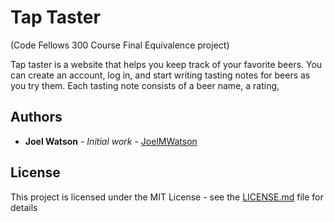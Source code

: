 # Tap Taster
(Code Fellows 300 Course Final Equivalence project)

Tap taster is a website that helps you keep track of your favorite beers. You can create an account, log in, and start writing tasting notes for beers as you try them. Each tasting note consists of a beer name, a rating,

## Authors

* **Joel Watson** - *Initial work* - [JoelMWatson](https://github.com/JoelMWatson)

## License

This project is licensed under the MIT License - see the [LICENSE.md](LICENSE.md) file for details
